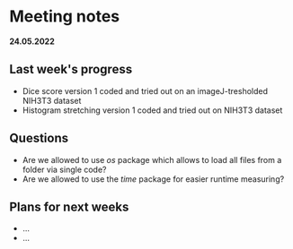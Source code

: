 # Meeting notes
**24.05.2022**
## Last week's progress
- Dice score version 1 coded and tried out on an imageJ-tresholded NIH3T3 dataset
- Histogram stretching version 1 coded and tried out on NIH3T3 dataset
  
## Questions
- Are we allowed to use _os_ package which allows to load all files from a folder via single code?
- Are we allowed to use the _time_ package for easier runtime measuring?


## Plans for next weeks
- ...
- ...
